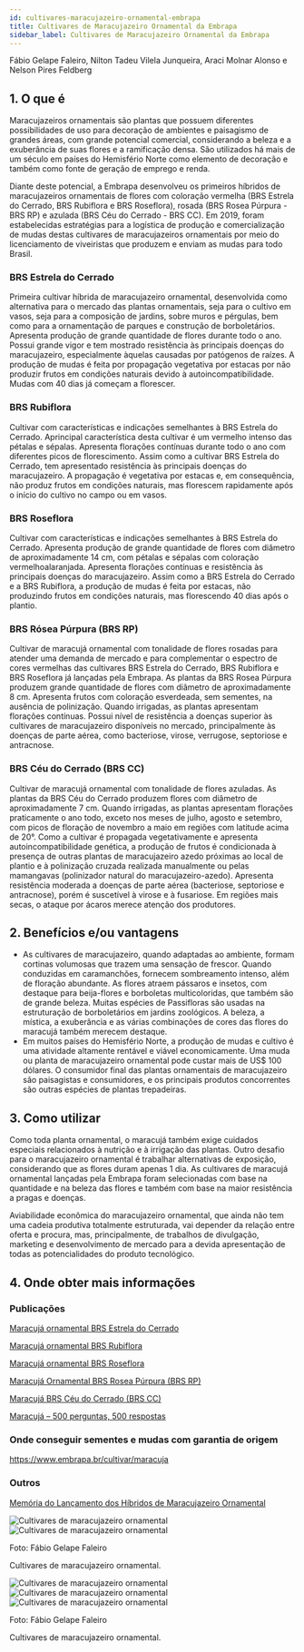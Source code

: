 ```yaml
---
id: cultivares-maracujazeiro-ornamental-embrapa
title: Cultivares de Maracujazeiro Ornamental da Embrapa
sidebar_label: Cultivares de Maracujazeiro Ornamental da Embrapa
---
```


<div className="center-textArticle">Fábio Gelape Faleiro, Nilton Tadeu Vilela Junqueira, Araci Molnar Alonso e Nelson Pires Feldberg</div>

## **1. O que é**

Maracujazeiros ornamentais são plantas que possuem
diferentes possibilidades de uso para decoração de ambientes e
paisagismo de grandes áreas, com grande potencial comercial,
considerando a beleza e a exuberância de suas flores e a
ramificação densa. São utilizados há mais de um século em
países do Hemisfério Norte como elemento de decoração e
também como fonte de geração de emprego e renda.

Diante deste potencial, a Embrapa desenvolveu os primeiros
híbridos de maracujazeiros ornamentais de flores com coloração
vermelha (BRS Estrela do Cerrado, BRS Rubiflora e BRS
Roseflora), rosada (BRS Rosea Púrpura - BRS RP) e azulada
(BRS Céu do Cerrado - BRS CC). Em 2019, foram estabelecidas
estratégias para a logística de produção e comercialização de
mudas destas cultivares de maracujazeiros ornamentais por
meio do licenciamento de viveiristas que produzem e enviam as
mudas para todo Brasil.

### BRS Estrela do Cerrado

Primeira cultivar híbrida de
maracujazeiro ornamental, desenvolvida como alternativa para o
mercado das plantas ornamentais, seja para o cultivo em vasos,
seja para a composição de jardins, sobre muros e pérgulas, bem
como para a ornamentação de parques e construção de
borboletários. Apresenta produção de grande quantidade de
flores durante todo o ano. Possui grande vigor e tem mostrado
resistência às principais doenças do maracujazeiro,
especialmente àquelas causadas por patógenos de raízes. A
produção de mudas é feita por propagação vegetativa por
estacas por não produzir frutos em condições naturais devido à
autoincompatibilidade. Mudas com 40 dias já começam a
florescer.

### BRS Rubiflora

Cultivar com características e indicações
semelhantes à BRS Estrela do Cerrado. Aprincipal característica
desta cultivar é um vermelho intenso das pétalas e sépalas.
Apresenta florações contínuas durante todo o ano com diferentes
picos de florescimento. Assim como a cultivar BRS Estrela do
Cerrado, tem apresentado resistência às principais doenças do
maracujazeiro. A propagação é vegetativa por estacas e, em
consequência, não produz frutos em condições naturais, mas
florescem rapidamente após o início do cultivo no campo ou em
vasos.

### BRS Roseflora

Cultivar com características e indicações
semelhantes à BRS Estrela do Cerrado. Apresenta produção de
grande quantidade de flores com diâmetro de aproximadamente
14 cm, com pétalas e sépalas com coloração vermelhoalaranjada. Apresenta florações contínuas e resistência às
principais doenças do maracujazeiro. Assim como a BRS Estrela
do Cerrado e a BRS Rubiflora, a produção de mudas é feita por
estacas, não produzindo frutos em condições naturais, mas
florescendo 40 dias após o plantio.

### BRS Rósea Púrpura (BRS RP)

Cultivar de maracujá
ornamental com tonalidade de flores rosadas para atender uma
demanda de mercado e para complementar o espectro de cores
vermelhas das cultivares BRS Estrela do Cerrado, BRS Rubiflora
e BRS Roseflora já lançadas pela Embrapa. As plantas da BRS
Rosea Púrpura produzem grande quantidade de flores com
diâmetro de aproximadamente 8 cm. Apresenta frutos com
coloração esverdeada, sem sementes, na ausência de
polinização. Quando irrigadas, as plantas apresentam florações
contínuas. Possui nível de resistência a doenças superior às
cultivares de maracujazeiro disponíveis no mercado,
principalmente às doenças de parte aérea, como bacteriose,
virose, verrugose, septoriose e antracnose.

### BRS Céu do Cerrado (BRS CC)

Cultivar de maracujá
ornamental com tonalidade de flores azuladas. As plantas da BRS
Céu do Cerrado produzem flores com diâmetro de
aproximadamente 7 cm. Quando irrigadas, as plantas
apresentam florações praticamente o ano todo, exceto nos meses
de julho, agosto e setembro, com picos de floração de novembro a
maio em regiões com latitude acima de 20°. Como a cultivar é
propagada vegetativamente e apresenta autoincompatibilidade
genética, a produção de frutos é condicionada à presença de
outras plantas de maracujazeiro azedo próximas ao local de
plantio e à polinização cruzada realizada manualmente ou pelas
mamangavas (polinizador natural do maracujazeiro-azedo).
Apresenta resistência moderada a doenças de parte aérea
(bacteriose, septoriose e antracnose), porém é suscetível à virose
e à fusariose. Em regiões mais secas, o ataque por ácaros merece
atenção dos produtores.

## **2. Benefícios e/ou vantagens**

- As cultivares de maracujazeiro, quando adaptadas ao
  ambiente, formam cortinas volumosas que trazem uma
  sensação de frescor. Quando conduzidas em caramanchões,
  fornecem sombreamento intenso, além de floração
  abundante. As flores atraem pássaros e insetos, com
  destaque para beija-flores e borboletas multicoloridas, que
  também são de grande beleza. Muitas espécies de
  Passifloras são usadas na estruturação de borboletários em
  jardins zoológicos. A beleza, a mística, a exuberância e as
  várias combinações de cores das flores do maracujá também
  merecem destaque.
- Em muitos países do Hemisfério Norte, a produção de mudas
  e cultivo é uma atividade altamente rentável e viável
  economicamente. Uma muda ou planta de maracujazeiro
  ornamental pode custar mais de US\$ 100 dólares. O
  consumidor final das plantas ornamentais de maracujazeiro
  são paisagistas e consumidores, e os principais produtos
  concorrentes são outras espécies de plantas trepadeiras.

## **3. Como utilizar**

Como toda planta ornamental, o maracujá também exige
cuidados especiais relacionados à nutrição e à irrigação das
plantas. Outro desafio para o maracujazeiro ornamental é
trabalhar alternativas de exposição, considerando que as flores
duram apenas 1 dia. As cultivares de maracujá ornamental
lançadas pela Embrapa foram selecionadas com base na
quantidade e na beleza das flores e também com base na maior
resistência a pragas e doenças.

Aviabilidade econômica do maracujazeiro ornamental, que ainda
não tem uma cadeia produtiva totalmente estruturada, vai
depender da relação entre oferta e procura, mas, principalmente,
de trabalhos de divulgação, marketing e desenvolvimento de
mercado para a devida apresentação de todas as
potencialidades do produto tecnológico.

## **4. Onde obter mais informações**

### Publicações

[Maracujá ornamental BRS Estrela do Cerrado](https://bit.ly/2RiAFlC)

[Maracujá ornamental BRS Rubiflora](https://bit.ly/2QXuK6s)

[Maracujá ornamental BRS Roseflora](https://bit.ly/2RluHAA)

[Maracujá Ornamental BRS Rosea Púrpura (BRS RP)](https://bit.ly/2uWYFDp)

[Maracujá BRS Céu do Cerrado (BRS CC)](https://bit.ly/2RlSctb)

[Maracujá – 500 perguntas, 500 respostas](https://bit.ly/2Nvoq3S)

### Onde conseguir sementes e mudas com garantia de origem

https://www.embrapa.br/cultivar/maracuja

### Outros

[Memória do Lançamento dos Híbridos de Maracujazeiro Ornamental](https://bit.ly/2TFobaH)

<div className="image-Box">

![Cultivares de maracujazeiro ornamental](/img/docs/33_maracujazeiro_ornamental/FOTO_01.jpg)
![Cultivares de maracujazeiro ornamental](/img/docs/33_maracujazeiro_ornamental/FOTO_02.jpg)

Foto: Fábio Gelape Faleiro

</div>

<div class="center-textImage">
Cultivares de maracujazeiro ornamental.
</div>

<div className="image-Box">

![Cultivares de maracujazeiro ornamental](/img/docs/33_maracujazeiro_ornamental/FOTO_03.jpg)
![Cultivares de maracujazeiro ornamental](/img/docs/33_maracujazeiro_ornamental/FOTO_04.jpg)
![Cultivares de maracujazeiro ornamental](/img/docs/33_maracujazeiro_ornamental/FOTO_05.jpg)

Foto: Fábio Gelape Faleiro

</div>

<div class="center-textImage">
Cultivares de maracujazeiro ornamental.
</div>
